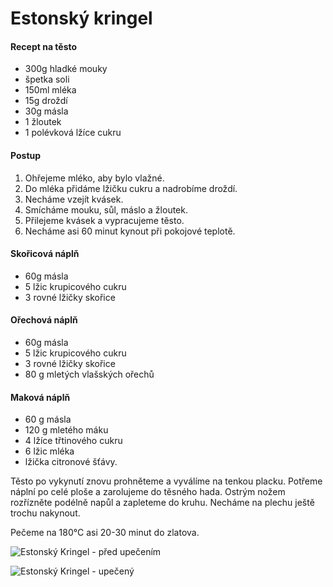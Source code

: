 # Estonský kringel

#### Recept na těsto

* 300g hladké mouky
* špetka soli
* 150ml mléka
* 15g droždí
* 30g másla
* 1 žloutek
* 1 polévková lžíce cukru

#### Postup

1. Ohřejeme mléko, aby bylo vlažné.
2. Do mléka přidáme lžičku cukru a nadrobíme droždí.
3. Necháme vzejít kvásek.
4. Smícháme mouku, sůl, máslo a žloutek.
5. Přilejeme kvásek a vypracujeme těsto.
6. Necháme asi 60 minut kynout při pokojové teplotě.

#### Skořicová náplň

* 60g másla
* 5 lžic krupicového cukru
* 3 rovné lžičky skořice

#### Ořechová náplň

* 60g másla
* 5 lžic krupicového cukru
* 3 rovné lžičky skořice
* 80 g mletých vlašských ořechů

#### Maková náplň

* 60 g másla
* 120 g mletého máku
* 4 lžíce třtinového cukru
* 6 lžic mléka
* lžička citronové šťávy.

Těsto po vykynutí znovu prohněteme a vyválíme na tenkou placku. Potřeme náplní po celé ploše a zarolujeme do těsného hada. Ostrým nožem rozřízněte podélně napůl a zapleteme do kruhu. Necháme na plechu ještě trochu nakynout.

Pečeme na 180°C asi 20-30 minut do zlatova.

![Estonský Kringel - před upečením](/buchty/estonsky-kringel-neupeceny.jpg)

![Estonský Kringel - upečený](/buchty/estonsky-kringel-upeceny.jpg)